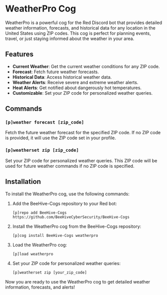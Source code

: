 # WeatherPro Cog

WeatherPro is a powerful cog for the Red Discord bot that provides detailed weather information, forecasts, and historical data for any location in the United States using ZIP codes. This cog is perfect for planning events, travel, or just staying informed about the weather in your area.

## Features

- **Current Weather**: Get the current weather conditions for any ZIP code.
- **Forecast**: Fetch future weather forecasts.
- **Historical Data**: Access historical weather data.
- **Weather Alerts**: Receive severe and extreme weather alerts.
- **Heat Alerts**: Get notified about dangerously hot temperatures.
- **Customizable**: Set your ZIP code for personalized weather queries.

## Commands

### `[p]weather forecast [zip_code]`
Fetch the future weather forecast for the specified ZIP code. If no ZIP code is provided, it will use the ZIP code set in your profile.

### `[p]weatherset zip [zip_code]`
Set your ZIP code for personalized weather queries. This ZIP code will be used for future weather commands if no ZIP code is specified.

## Installation

To install the WeatherPro cog, use the following commands:

1. Add the BeeHive-Cogs repository to your Red bot:
   ```
   [p]repo add BeeHive-Cogs https://github.com/BeeHiveCyberSecurity/BeeHive-Cogs
   ```

2. Install the WeatherPro cog from the BeeHive-Cogs repository:
   ```
   [p]cog install BeeHive-Cogs weatherpro
   ```

3. Load the WeatherPro cog:
   ```
   [p]load weatherpro
   ```

4. Set your ZIP code for personalized weather queries:
   ```
   [p]weatherset zip [your_zip_code]
   ```

Now you are ready to use the WeatherPro cog to get detailed weather information, forecasts, and alerts!
